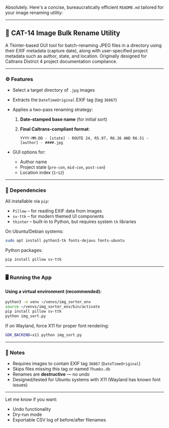 Absolutely. Here's a concise, bureaucratically efficient `README.md` tailored for your image renaming utility:

---

## 📁 CAT-14 Image Bulk Rename Utility

A Tkinter-based GUI tool for batch-renaming JPEG files in a directory using their EXIF metadata (capture date), along with user-specified project metadata such as author, state, and location. Originally designed for Caltrans District 4 project documentation compliance.

---

### ⚙️ Features

* Select a target directory of `.jpg` images
* Extracts the `DateTimeOriginal` EXIF tag (tag `36867`)
* Applies a two-pass renaming strategy:

  1. **Date-stamped base name** (for initial sort)
  2. **Final Caltrans-compliant format**:

     ```
     YYYY-MM-DD - [state] - ROUTE 24, R5.97, R6.26 AND R6.51 - [author] - ####.jpg
     ```
* GUI options for:

  * Author name
  * Project state (`pre-con`, `mid-con`, `post-con`)
  * Location index (`1`–`12`)

---

### 🧱 Dependencies

All installable via `pip`:

* `Pillow` – for reading EXIF data from images
* `sv-ttk` – for modern themed UI components
* `tkinter` – built-in to Python, but requires system `tk` libraries

On Ubuntu/Debian systems:

```bash
sudo apt install python3-tk fonts-dejavu fonts-ubuntu
```

Python packages:

```bash
pip install pillow sv-ttk
```

---

### 🖥️ Running the App

#### Using a virtual environment (recommended):

```bash
python3 -m venv ~/venvs/img_sorter_env
source ~/venvs/img_sorter_env/bin/activate
pip install pillow sv-ttk
python img_sort.py
```

If on Wayland, force X11 for proper font rendering:

```bash
GDK_BACKEND=x11 python img_sort.py
```

---

### 📌 Notes

* Requires images to contain EXIF tag `36867` (`DateTimeOriginal`)
* Skips files missing this tag or named `Thumbs.db`
* Renames are **destructive** — no undo
* Designed/tested for Ubuntu systems with X11 (Wayland has known font issues)

---

Let me know if you want:

* Undo functionality
* Dry-run mode
* Exportable CSV log of before/after filenames
